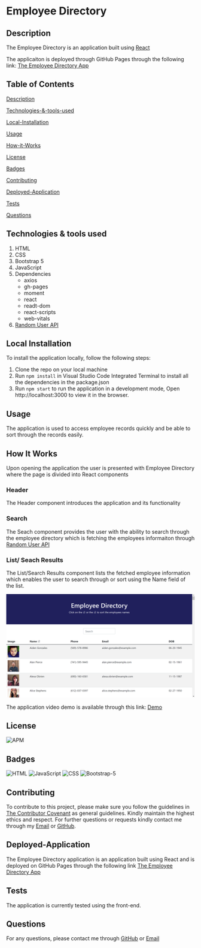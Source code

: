 # Employee Directory
## Description
The Employee Directory is an application built using [React](https://reactjs.org/)

The applicaiton is deployed through GitHub Pages through the following link: [The Employee Directory App](https://nohaashraf85.github.io/Employee-Directory/)

## Table of Contents

[Description](#Description)

[Technologies-&-tools-used](#Technologies-&-tools-used)

[Local-Installation](#Local-Installation)

[Usage](#usage)

[How-it-Works](#How-it-Works)

[License](#License)

[Badges](#Badges)

[Contributing](#contributing)

[Deployed-Application](#Deployed-Application)

[Tests](#tests)

[Questions](#questions)

## Technologies & tools used
1. HTML
2. CSS
3. Bootstrap 5
4. JavaScript
5. Dependencies
    * axios
    * gh-pages
    * moment
    * react
    * readt-dom
    * react-scripts
    * web-vitals
6. [Random User API](https://randomuser.me/)

## Local Installation
To install the application locally, follow the following steps:
1. Clone the repo on your local machine
2. Run `npm install` in Visual Studio Code Integrated Terminal to install all the dependencies in the package.json
3. Run `npm start` to run the application in a development mode, Open http://localhost:3000 to view it in the browser.

## Usage
The application is used to access employee records quickly and be able to sort through the records easily. 

## How It Works
Upon opening the application the user is presented with Employee Directory where the page is divided into React components

### Header
The Header component introduces the application and its functionality

### Search
The Seach component provides the user with the ability to search through the employee directory which is fetching the employees informaiton through [Random User API](https://randomuser.me/)

### List/ Seach Results
The List/Search Results component lists the fetched employee information which enables the user to search through or sort using the Name field of the list. 

![Homepage](./assets/homepage.png)

The application video demo is available through this link: [Demo](https://drive.google.com/file/d/1IOnWHEGZN-gFyjzGaRozvsML_2FofwIh/view)

## License
![APM](https://img.shields.io/apm/l/README)

## Badges

![HTML](https://img.shields.io/badge/HTML-blue)
![JavaScript](https://img.shields.io/badge/JavaScript-blue)
![CSS](https://img.shields.io/badge/CSS-blue)
![Bootstrap-5](https://img.shields.io/badge/Bootstrap-blue)

## Contributing 

To contribute to this project, please make sure you follow the guidelines in [The Contributor Covenant](https://www.contributor-covenant.org/) as general guidelines.
Kindly maintain the highest ethics and respect. For further questions or requests kindly contact me through my [Email](mailto:noha_ashraf85@hotmail.com) or [GitHub](https://github.com/NohaAshraf85).

## Deployed-Application
The Employee Directory application is an application built using React and is deployed on GitHub Pages through the following link [The Employee Directory App](https://nohaashraf85.github.io/Employee-Directory/)

## Tests
The application is currently tested using the front-end. 

## Questions
For any questions, please contact me through [GitHub](https://github.com/NohaAshraf85) 
or [Email](mailto:noha_ashraf85@hotmail.com)

